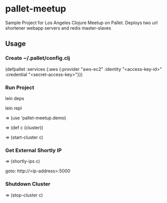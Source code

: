 # pallet-meetup

Sample Project for Los Angeles Clojure Meetup on Pallet.
Deploys two url shortener webapp servers and redis master-slaves

## Usage

### Create ~/.pallet/config.clj

(defpallet
  :services
    {:aws {:provider "aws-ec2" 
           :identity "\<access-key-id\>"
           :credential "\<secret-access-key\>"}})

### Run Project

lein deps

lein repl

=> (use 'pallet-meetup.demo)

=> (def c (cluster))

=> (start-cluster c)

### Get External Shortly IP

=> (shortly-ips c)

goto: http://\<ip-address\>:5000

### Shutdown Cluster

=> (stop-cluster c)

